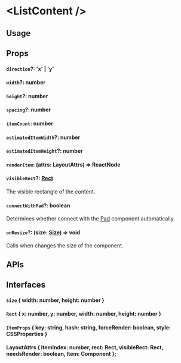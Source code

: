 # \<ListContent />

## Usage

## Props

#### `direction`?: 'x' | 'y'

#### `width`?: number

#### `height`?: number

#### `spacing`?: number

#### `itemCount`: number

#### `estimatedItemWidth`?: number

#### `estimatedItemHeight`?: number

#### `renderItem`: (attrs: LayoutAttrs) => ReactNode

#### `visibleRect`?: [Rect](#rect--x-number-y-number-width-number-height-number-)

The visible rectangle of the content.

#### `connectWithPad`?: boolean

Determines whether connect with the [Pad](pad.md) component automatically.

#### `onResize`?: (size: [Size](#size--width-number-height-number-)) => void

Calls when changes the size of the component.

## APIs

## Interfaces

#### `Size` { width: number, height: number }

#### `Rect` { x: number, y: number, width: number, height: number }

#### `ItemProps` { key: string, hash: string, forceRender: boolean, style: CSSProperties }

#### LayoutAttrs { itemIndex: number, rect: Rect, visibleRect: Rect, needsRender: boolean, Item: Component<ItemProps> };
